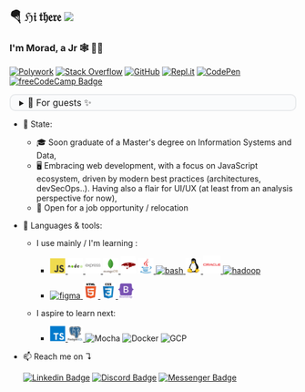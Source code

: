 ## 🪂 ℌ𝔦 𝔱𝔥𝔢𝔯𝔢 <img src="https://github.com/TheDudeThatCode/TheDudeThatCode/blob/master/Assets/Hi.gif" width="30px">
### I'm Morad, a Jr 🕸 👨‍💻   
[![Polywork](https://img.shields.io/badge/Polywork-543DE0?style=flat&logo=polywork&logoColor=black)](https://www.polywork.com/mouradsidhoumi) [![Stack Overflow](https://img.shields.io/badge/-Stackoverflow-FE7A16?style=flat&logo=stack-overflow&logoColor=white)](https://stackoverflow.com/users/14492178/mourad-sidhoumi?tab=topactivity "Stack Overflow") [![GitHub](https://img.shields.io/badge/Pages-%23121011.svg?style=flat&logo=github&logoColor=white)](https://github.com/mouradsidhoumi/mouradsidhoumi.github.io/ "Github Pages") [![Repl.it](https://img.shields.io/badge/Repl.it-%230D101E.svg?style=flat&logo=replit&logoColor=white)](https://replit.com/@MouradSidhoumi "Replit") [![CodePen](https://img.shields.io/badge/Codepen-000000?style=flat&logo=codepen&logoColor=white)](https://codepen.io/mouradsidhoumi "Codepen") [![freeCodeCamp Badge](https://img.shields.io/badge/-freeCodeCamp-0a0a23?style=flat&logo=freeCodeCamp&logoColor=white)](https://www.freecodecamp.org/mouradsidhoumi "freeCodeCamp")  
<details style="background-color:#FAFBFC;padding:3px 15px; border: solid 2px #E8EAEC;border-radius: 10px">
<summary><span style="font-size:16px;background-color:#FAFBFC">🎁 For guests ✨</span></summary>
  
  ##### Dev Joke:
  ![Jokes Card](https://readme-jokes.vercel.app/api?bgColor=%23fff&borderColor=%2380BC00&codeColor=%23EF7F1B&qColor=%230071CE&aColor=%2315B012&textColor=%23009746)
  
  ##### Meme :trollface: :
  
  <img src='https://random-memer.herokuapp.com/' title="Meme" title="Please refresh the page if the meme doesn't show up.">  
  
  (sorry if the meme is offencing, it is pulled randomly from an external source)
  
  ##### Quote:
  [![Readme Quotes](https://quotes-github-readme.vercel.app/api)](https://github.com/piyushsuthar/github-readme-quotes) 

  
  ---
</details>

- 🌱 State:
  - 🎓 Soon graduate of a Master's degree on Information Systems and Data,
  - 🖥  Embracing web development, with a focus on JavaScript ecosystem, driven by modern best practices (architectures, devSecOps..). Having also a flair for UI/UX (at least from an analysis perspective for now),
  - 🔭 Open for a job opportunity / relocation

- 🧰 Languages & tools:
  - I use mainly / I'm learning :
    - <a title="JavaScript" href="https://developer.mozilla.org/en-US/docs/Web/JavaScript" target="_blank"> <img src="https://raw.githubusercontent.com/devicons/devicon/master/icons/javascript/javascript-original.svg" alt="javascript" width="27" height="27"/> </a> <a href="https://nodejs.org" target="_blank"> <img src="https://raw.githubusercontent.com/devicons/devicon/master/icons/nodejs/nodejs-original-wordmark.svg" title="nodejs" width="27" height="27"/> </a> <a href="https://expressjs.com" target="_blank"> <img src="https://raw.githubusercontent.com/devicons/devicon/master/icons/express/express-original-wordmark.svg" title="Express" width="27" height="27"/> </a> <a href="https://www.mongodb.com/" target="_blank"> <img src="https://raw.githubusercontent.com/devicons/devicon/master/icons/mongodb/mongodb-original-wordmark.svg" title="Mongodb" width="27" height="27"/> </a> <img src="https://raw.githubusercontent.com/github/explore/80688e429a7d4ef2fca1e82350fe8e3517d3494d/topics/mongoose/mongoose.png" width="27" height="30" class="d-block rounded-1 mr-3 flex-shrink-0" alt="mongoose" title="mongoose"> <a title="Java" href="https://www.java.com" target="_blank"> <img src="https://raw.githubusercontent.com/devicons/devicon/master/icons/java/java-original.svg" alt="java" width="27" height="27"/> </a> <a title="Bash" href="https://www.gnu.org/software/bash/" target="_blank"> <img src="https://www.vectorlogo.zone/logos/gnu_bash/gnu_bash-icon.svg" alt="bash" width="27" height="27"/> </a> <a title="Linux" href="https://www.linux.org/" target="_blank"> <img src="https://raw.githubusercontent.com/devicons/devicon/master/icons/linux/linux-original.svg" alt="linux" width="27" height="27"/> </a> <a href="https://www.oracle.com/" target="_blank" title="Oracle">  <img src="https://raw.githubusercontent.com/devicons/devicon/master/icons/oracle/oracle-original.svg" alt="oracle" width="31" height="31"/> <a title="Hadoop" href="https://hadoop.apache.org/" target="_blank"> <img src="https://www.vectorlogo.zone/logos/apache_hadoop/apache_hadoop-icon.svg" alt="hadoop" width="27" height="27"/> </a>  

    - <a title="Figma" href="https://www.figma.com/" target="_blank"> <img src="https://www.vectorlogo.zone/logos/figma/figma-icon.svg" alt="figma" width="27" height="27"/> </a> <a title="HTML5" href="https://www.w3.org/html/" target="_blank"> <img src="https://raw.githubusercontent.com/devicons/devicon/master/icons/html5/html5-original-wordmark.svg" alt="html5" width="27" height="27"/> </a> <a title="CSS3" href="https://www.w3schools.com/css/" target="_blank"> <img src="https://raw.githubusercontent.com/devicons/devicon/master/icons/css3/css3-original-wordmark.svg" alt="css3" width="27" height="27"/> </a> <a title="Bootstrap" href="https://getbootstrap.com" target="_blank"> <img src="https://raw.githubusercontent.com/devicons/devicon/master/icons/bootstrap/bootstrap-plain-wordmark.svg" alt="bootstrap" width="27" height="27"/> </a> 


  - I aspire to learn next:
    - <a href="https://www.typescriptlang.org/" target="_blank"> <img src="https://raw.githubusercontent.com/devicons/devicon/master/icons/typescript/typescript-original.svg" title="TypeScript" width="27" height="27"/> </a> </a> <a href="https://www.postgresql.org" target="_blank"> <img src="https://raw.githubusercontent.com/devicons/devicon/master/icons/postgresql/postgresql-original-wordmark.svg" title="Postgresql" width="27" height="27"/> </a> <img src="https://avatars.githubusercontent.com/u/8770005?s=200&v=4" title="Mocha" height="30" /> <a> <img src="https://profilinator.rishav.dev/skills-assets/docker-original-wordmark.svg" title="Docker" height="27" />  </a>  <img src="https://profilinator.rishav.dev/skills-assets/google_cloud-icon.svg" title="GCP" height="27" />   
  
- 📫 Reach me on ↴  

  [![Linkedin Badge](https://img.shields.io/badge/-LinkedIn-0a66c2?style=flat&logo=Linkedin&logoColor=white)](https://www.linkedin.com/in/mouradsidhoumi/ "Connect via LinkedIn") [![Discord Badge](https://img.shields.io/badge/-Discord-5865F2?style=flat&logo=Discord&logoColor=white)](https://discordapp.com/users/187966293448720384/ "Connect via Discord") [![Messenger Badge](https://img.shields.io/badge/-Messenger-0078FF?style=flat&logo=Messenger&logoColor=white)](https://m.me/noxlord "Connect via Messenger")
